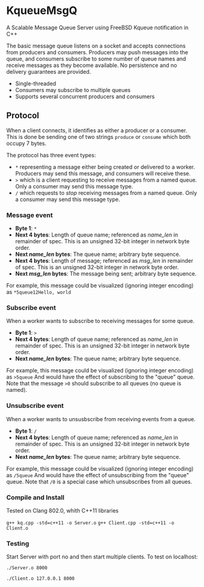 # KqueueMsgQ
A Scalable Message Queue Server using FreeBSD Kqueue notification in C++

The basic message queue listens on a socket and accepts connections from producers and consumers. Producers may push messages into the queue, and consumers subscribe to some number of queue names and receive messages as they become available. No persistence and no delivery guarantees are provided.

* Single-threaded
* Consumers may subscribe to multiple queues
* Supports several concurrent producers and consumers

## Protocol

When a client connects, it identifies as either a producer or a consumer. This is done be sending one of two strings `produce` or `consume` which both occupy 7 bytes.

The protocol has three event types:
- `*` representing a message either being created or delivered to a worker. Producers may send this message, and consumers will receive these.
- `>` which is a client requesting to receive messages from a named queue. Only a consumer may send this message type.
- `/` which requests to *stop* receiving messages from a named queue. Only a consumer may send this message type.

### Message event
- **Byte 1**: `*`
- **Next 4 bytes**: Length of queue name; referenced as *name_len* in remainder of spec. This is an unsigned 32-bit integer in network byte order.
- **Next *name_len* bytes**: The queue name; arbitrary byte sequence.
- **Next 4 bytes**: Length of message; referenced as *msg_len* in remainder of spec. This is an unsigned 32-bit integer in network byte order.
- **Next *msg_len* bytes**: The message being sent; arbitrary byte sequence.

For example, this message could be visualized (ignoring integer encoding) as
`*5queue12Hello, world`

### Subscribe event
When a worker wants to subscribe to receiving messages for some queue.

- **Byte 1**: `>`
- **Next 4 bytes**: Length of queue name; referenced as *name_len* in remainder of spec. This is an unsigned 32-bit integer in network byte order.
- **Next *name_len* bytes**: The queue name; arbitrary byte sequence.

For example, this message could be visualized (ignoring integer encoding) as
`>5queue`
And would have the effect of subscribing to the "queue" queue. Note that the message `>0` should subscribe to all queues (no queue is named).

### Unsubscribe event
When a worker wants to unsusbscribe from receiving events from a queue.

- **Byte 1**: `/`
- **Next 4 bytes**: Length of queue name; referenced as *name_len* in remainder of spec. This is an unsigned 32-bit integer in network byte order.
- **Next *name_len* bytes**: The queue name; arbitrary byte sequence.

For example, this message could be visualized (ignoring integer encoding) as
`/5queue`
And would have the effect of unsubscribing from the "queue" queue. Note that `/0` is a special case which unsubscribes from all queues.

### Compile and Install
Tested on Clang 802.0, whith C++11 libraries

`g++ kq.cpp -std=c++11 -o Server.o`
`g++ Client.cpp -std=c++11 -o Client.o`

### Testing
Start Server with port no and then start multiple clients. To test on localhost:

`./Server.o 8000`

`./Client.o 127.0.0.1 8000`



